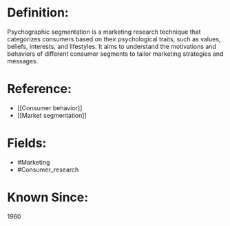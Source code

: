 

# Definition:
Psychographic segmentation is a marketing research technique that categorizes consumers based on their psychological traits, such as values, beliefs, interests, and lifestyles. It aims to understand the motivations and behaviors of different consumer segments to tailor marketing strategies and messages.

# Reference:
- [[Consumer behavior]]
- [[Market segmentation]]

# Fields: 
- #Marketing
- #Consumer_research

# Known Since:
1960

